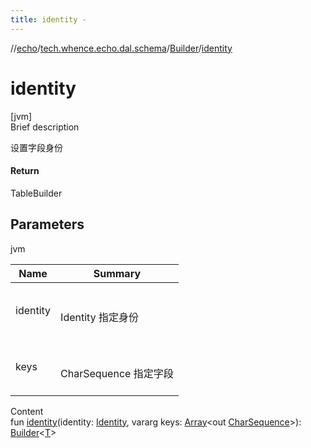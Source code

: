 ```yaml
---
title: identity -
---
```

//[echo](../../index.md)/[tech.whence.echo.dal.schema](../index.md)/[Builder](index.md)/[identity](identity.md)



# identity  
[jvm]  
Brief description  


设置字段身份



#### Return  


TableBuilder<T>



## Parameters  
  
jvm  
  
|  Name|  Summary| 
|---|---|
| identity| <br><br>Identity 指定身份<br><br>
| keys| <br><br>CharSequence 指定字段<br><br>
  
  
Content  
fun [identity](identity.md)(identity: [Identity](../../tech.whence.echo.dal.schema.key/-identity/index.md), vararg keys: [Array](https://kotlinlang.org/api/latest/jvm/stdlib/kotlin/-array/index.html)<out [CharSequence](https://kotlinlang.org/api/latest/jvm/stdlib/kotlin/-char-sequence/index.html)>): [Builder](index.md)<[T](index.md)>  



